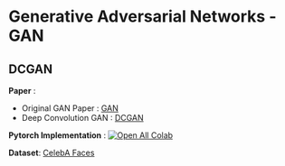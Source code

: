 # Generative Adversarial Networks - GAN

## DCGAN 

**Paper** :
   * Original GAN Paper   : [GAN](https://arxiv.org/pdf/1406.2661.pdf)
   * Deep Convolution GAN : [DCGAN](https://arxiv.org/pdf/1511.06434.pdf)

**Pytorch Implementation** : [![Open All Colab](https://colab.research.google.com/assets/colab-badge.svg)](https://github.com/Vinayak-VG/My-Projects/tree/main/Computer_Vision_Projects/Generative_Adversarial_Networks-GAN/DCGAN)

**Dataset**: [CelebA Faces](https://www.kaggle.com/jessicali9530/celeba-dataset)
